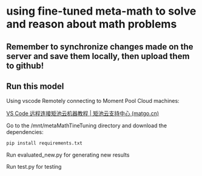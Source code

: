 # using fine-tuned meta-math to solve and reason about math problems
## Remember to synchronize changes made on the server and save them locally, then upload them to github!

## Run this model

Using vscode Remotely connecting to Moment Pool Cloud machines:

[VS Code 远程连接矩池云机器教程 | 矩池云支持中心 (matgo.cn)](https://matgo.cn/supports/doc-vscode-connect-matpool/)

Go to the /mnt/metaMathTineTuning directory and download the dependencies:

```python
pip install requirements.txt
```

Run evaluated_new.py for generating new results 

Run test.py for testing

